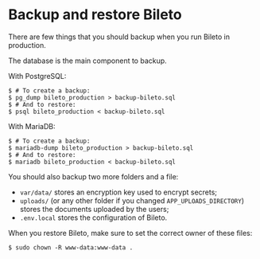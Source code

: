 # Backup and restore Bileto

There are few things that you should backup when you run Bileto in production.

The database is the main component to backup.

With PostgreSQL:

```console
$ # To create a backup:
$ pg_dump bileto_production > backup-bileto.sql
$ # And to restore:
$ psql bileto_production < backup-bileto.sql
```

With MariaDB:

```console
$ # To create a backup:
$ mariadb-dump bileto_production > backup-bileto.sql
$ # And to restore:
$ mariadb bileto_production < backup-bileto.sql
```

You should also backup two more folders and a file:

- `var/data/` stores an encryption key used to encrypt secrets;
- `uploads/` (or any other folder if you changed `APP_UPLOADS_DIRECTORY`) stores the documents uploaded by the users;
- `.env.local` stores the configuration of Bileto.

When you restore Bileto, make sure to set the correct owner of these files:

```console
$ sudo chown -R www-data:www-data .
```
